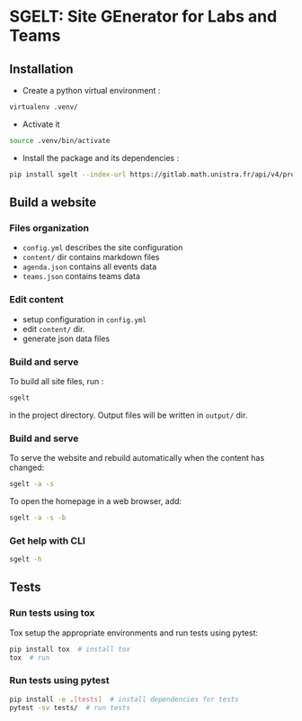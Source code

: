 # SGELT: Site GEnerator for Labs and Teams

## Installation

* Create a python virtual environment :

```bash
virtualenv .venv/
```

* Activate it

```bash
source .venv/bin/activate
```

* Install the package and its dependencies :

```bash
pip install sgelt --index-url https://gitlab.math.unistra.fr/api/v4/projects/653/packages/pypi/simple
```

## Build a website

### Files organization

* `config.yml` describes the site configuration
* `content/` dir contains markdown files
* `agenda.json` contains all events data
* `teams.json` contains teams data

### Edit content

* setup configuration in `config.yml`
* edit `content/` dir.
* generate json data files

### Build and serve

To build all site files, run :

```bash
sgelt
```

in the project directory.
Output files will be written in `output/` dir.

### Build and serve

To serve the website and rebuild automatically when the content has changed:

```bash
sgelt -a -s
```

To open the homepage in a web browser, add:

```bash
sgelt -a -s -b
```

### Get help with CLI

```bash
sgelt -h
```

## Tests

### Run tests using tox

Tox setup the appropriate environments and run tests using pytest:

```bash
pip install tox  # install tox
tox  # run
```

### Run tests using pytest

```bash
pip install -e .[tests]  # install dependencies for tests
pytest -sv tests/  # run tests
```
